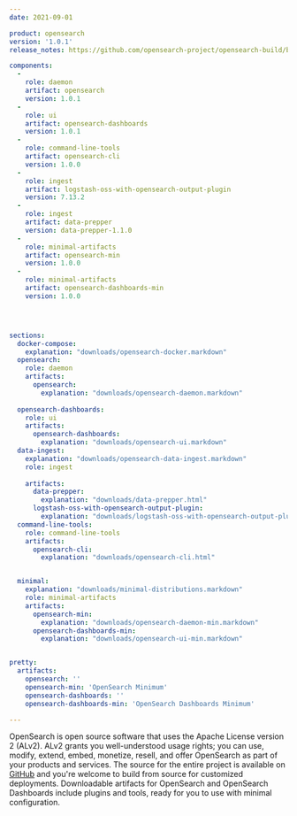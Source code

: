 ```yaml
---
date: 2021-09-01

product: opensearch
version: '1.0.1'
release_notes: https://github.com/opensearch-project/opensearch-build/blob/main/release-notes/opensearch-release-notes-1.0.1.md

components:
  -
    role: daemon
    artifact: opensearch
    version: 1.0.1
  -
    role: ui
    artifact: opensearch-dashboards
    version: 1.0.1
  -
    role: command-line-tools
    artifact: opensearch-cli
    version: 1.0.0
  -
    role: ingest
    artifact: logstash-oss-with-opensearch-output-plugin
    version: 7.13.2
  -
    role: ingest
    artifact: data-prepper
    version: data-prepper-1.1.0
  -
    role: minimal-artifacts
    artifact: opensearch-min
    version: 1.0.0
  -
    role: minimal-artifacts
    artifact: opensearch-dashboards-min
    version: 1.0.0




sections:
  docker-compose:
    explanation: "downloads/opensearch-docker.markdown"
  opensearch:
    role: daemon
    artifacts:
      opensearch:
        explanation: "downloads/opensearch-daemon.markdown"
      
  opensearch-dashboards:
    role: ui
    artifacts:
      opensearch-dashboards:
        explanation: "downloads/opensearch-ui.markdown"
  data-ingest:
    explanation: "downloads/opensearch-data-ingest.markdown"
    role: ingest
    
    artifacts:
      data-prepper:
        explanation: "downloads/data-prepper.html"
      logstash-oss-with-opensearch-output-plugin:
        explanation: "downloads/logstash-oss-with-opensearch-output-plugin.markdown"
  command-line-tools:
    role: command-line-tools
    artifacts:
      opensearch-cli:
        explanation: "downloads/opensearch-cli.html"


  minimal:
    explanation: "downloads/minimal-distributions.markdown"
    role: minimal-artifacts
    artifacts:
      opensearch-min:
        explanation: "downloads/opensearch-daemon-min.markdown"
      opensearch-dashboards-min:
        explanation: "downloads/opensearch-ui-min.markdown"


pretty:
  artifacts:
    opensearch: ''
    opensearch-min: 'OpenSearch Minimum'
    opensearch-dashboards: ''
    opensearch-dashboards-min: 'OpenSearch Dashboards Minimum'

---
```

OpenSearch is open source software that uses the Apache License version 2 (ALv2). ALv2 grants you well-understood usage rights; you can use, modify, extend, embed, monetize, resell, and offer OpenSearch as part of your products and services. The source for the entire project is available on [GitHub](https://github.com/opensearch-project/) and you're welcome to build from source for customized deployments. Downloadable artifacts for OpenSearch and OpenSearch Dashboards include plugins and tools, ready for you to use with minimal configuration.


